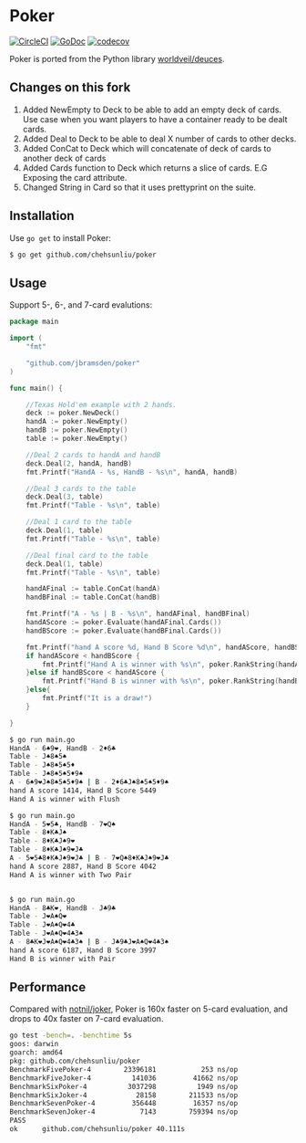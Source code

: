 # Poker

[![CircleCI](https://circleci.com/gh/chehsunliu/poker/tree/master.svg?style=shield&circle-token=abebd63b852ce8ecdcdf3f7e597be743d07402e4)](https://circleci.com/gh/chehsunliu/poker/tree/master) [![GoDoc](https://godoc.org/github.com/chehsunliu/poker?status.svg)](https://godoc.org/github.com/chehsunliu/poker) [![codecov](https://codecov.io/gh/chehsunliu/poker/branch/master/graph/badge.svg)](https://codecov.io/gh/chehsunliu/poker)

Poker is ported from the Python library [worldveil/deuces](https://github.com/worldveil/deuces).

## Changes on this fork

1) Added NewEmpty to Deck to be able to add an empty deck of cards. Use case when you want players to have a container ready to be dealt cards.
2) Added Deal to Deck to be able to deal X number of cards to other decks. 
4) Added ConCat to Deck which will concatenate of deck of cards to another deck of cards
5) Added Cards function to Deck which returns a slice of cards. E.G Exposing the card attribute.
6) Changed String in Card so that it uses prettyprint on the suite.

## Installation

Use `go get` to install Poker:

```sh
$ go get github.com/chehsunliu/poker
```

## Usage

Support 5-, 6-, and 7-card evalutions:

```go
package main

import (
	"fmt"

	"github.com/jbramsden/poker"
)

func main() {

	//Texas Hold'em example with 2 hands.
	deck := poker.NewDeck()
	handA := poker.NewEmpty()
	handB := poker.NewEmpty()
	table := poker.NewEmpty()

	//Deal 2 cards to handA and handB
	deck.Deal(2, handA, handB)
	fmt.Printf("HandA - %s, HandB - %s\n", handA, handB)

	//Deal 3 cards to the table
	deck.Deal(3, table)
	fmt.Printf("Table - %s\n", table)

	//Deal 1 card to the table
	deck.Deal(1, table)
	fmt.Printf("Table - %s\n", table)

	//Deal final card to the table
	deck.Deal(1, table)
	fmt.Printf("Table - %s\n", table)

	handAFinal := table.ConCat(handA)
	handBFinal := table.ConCat(handB)

	fmt.Printf("A - %s | B - %s\n", handAFinal, handBFinal)
	handAScore := poker.Evaluate(handAFinal.Cards())
	handBScore := poker.Evaluate(handBFinal.Cards())

	fmt.Printf("hand A score %d, Hand B Score %d\n", handAScore, handBScore)
	if handAScore < handBScore {
		fmt.Printf("Hand A is winner with %s\n", poker.RankString(handAScore) )
	}else if handBScore < handAScore {
		fmt.Printf("Hand B is winner with %s\n", poker.RankString(handBScore) )
	}else{
		fmt.Printf("It is a draw!")
	}

}
```

```sh
$ go run main.go
HandA - 6♠9❤, HandB - 2♦6♣
Table - J♠8♠5♠
Table - J♠8♠5♠5♦
Table - J♠8♠5♠5♦9♠
A - 6♠9❤J♠8♠5♠5♦9♠ | B - 2♦6♣J♠8♠5♠5♦9♠
hand A score 1414, Hand B Score 5449
Hand A is winner with Flush

$ go run main.go
HandA - 5❤5♣, HandB - 7❤Q♠
Table - 8♦K♣J♠
Table - 8♦K♣J♠9❤
Table - 8♦K♣J♠9❤J♣
A - 5❤5♣8♦K♣J♠9❤J♣ | B - 7❤Q♠8♦K♣J♠9❤J♣
hand A score 2887, Hand B Score 4042
Hand A is winner with Two Pair


$ go run main.go
HandA - 8♣K❤, HandB - J♣9♣
Table - J❤A♠Q❤
Table - J❤A♠Q❤4♣
Table - J❤A♠Q❤4♣3♠
A - 8♣K❤J❤A♠Q❤4♣3♠ | B - J♣9♣J❤A♠Q❤4♣3♠
hand A score 6187, Hand B Score 3997
Hand B is winner with Pair
```

## Performance

Compared with [notnil/joker](https://github.com/notnil/joker), Poker is 160x faster on 5-card evaluation, and drops to 40x faster on 7-card evaluation.

```sh
go test -bench=. -benchtime 5s
goos: darwin
goarch: amd64
pkg: github.com/chehsunliu/poker
BenchmarkFivePoker-4    	23396181	       253 ns/op
BenchmarkFiveJoker-4    	  141036	     41662 ns/op
BenchmarkSixPoker-4     	 3037298	      1949 ns/op
BenchmarkSixJoker-4     	   28158	    211533 ns/op
BenchmarkSevenPoker-4   	  356448	     16357 ns/op
BenchmarkSevenJoker-4   	    7143	    759394 ns/op
PASS
ok  	github.com/chehsunliu/poker	40.111s
```
